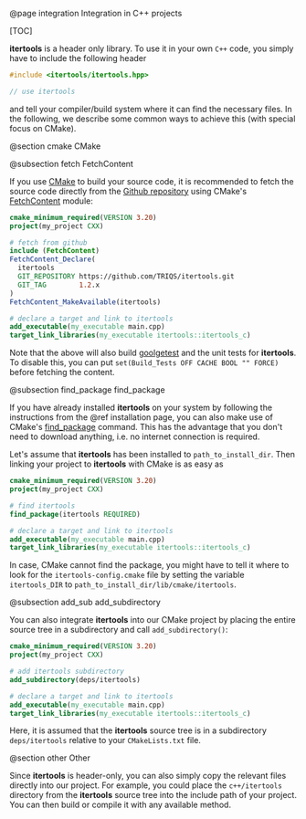 @page integration Integration in C++ projects

[TOC]

**itertools** is a header only library.
To use it in your own `C++` code, you simply have to include the following header

```cpp
#include <itertools/itertools.hpp>

// use itertools
```

and tell your compiler/build system where it can find the necessary files.
In the following, we describe some common ways to achieve this (with special focus on CMake).

@section cmake CMake

@subsection fetch FetchContent

If you use [CMake](https://cmake.org/) to build your source code, it is recommended to fetch the source code directly from the
[Github repository](https://github.com/TRIQS/itertools) using CMake's [FetchContent](https://cmake.org/cmake/help/latest/module/FetchContent.html)
module:

```cmake
cmake_minimum_required(VERSION 3.20)
project(my_project CXX)

# fetch from github
include (FetchContent)
FetchContent_Declare(
  itertools
  GIT_REPOSITORY https://github.com/TRIQS/itertools.git
  GIT_TAG        1.2.x
)
FetchContent_MakeAvailable(itertools)

# declare a target and link to itertools
add_executable(my_executable main.cpp)
target_link_libraries(my_executable itertools::itertools_c)
```

Note that the above will also build [goolgetest](https://github.com/google/googletest) and the unit tests for **itertools**.
To disable this, you can put `set(Build_Tests OFF CACHE BOOL "" FORCE)` before fetching the content.

@subsection find_package find_package

If you have already installed **itertools** on your system by following the instructions from the @ref installation page, you can also make
use of CMake's [find_package](https://cmake.org/cmake/help/latest/command/find_package.html) command.
This has the advantage that you don't need to download anything, i.e. no internet connection is required.

Let's assume that **itertools** has been installed to `path_to_install_dir`.
Then linking your project to **itertools** with CMake is as easy as

```cmake
cmake_minimum_required(VERSION 3.20)
project(my_project CXX)

# find itertools
find_package(itertools REQUIRED)

# declare a target and link to itertools
add_executable(my_executable main.cpp)
target_link_libraries(my_executable itertools::itertools_c)
```

In case, CMake cannot find the package, you might have to tell it where to look for the `itertools-config.cmake` file by setting the variable
`itertools_DIR` to `path_to_install_dir/lib/cmake/itertools`.

@subsection add_sub add_subdirectory

You can also integrate **itertools** into our CMake project by placing the entire source tree in a subdirectory and call `add_subdirectory()`:

```cmake
cmake_minimum_required(VERSION 3.20)
project(my_project CXX)

# add itertools subdirectory
add_subdirectory(deps/itertools)

# declare a target and link to itertools
add_executable(my_executable main.cpp)
target_link_libraries(my_executable itertools::itertools_c)
```

Here, it is assumed that the **itertools** source tree is in a subdirectory `deps/itertools` relative to your `CMakeLists.txt` file.

@section other Other

Since **itertools** is header-only, you can also simply copy the relevant files directly into our project.
For example, you could place the `c++/itertools` directory from the **itertools** source tree into the include path of your project.
You can then build or compile it with any available method.
